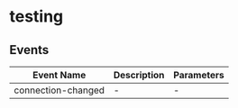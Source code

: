 # testing

## Events

<!-- @vuese:testing:events:start -->
|Event Name|Description|Parameters|
|---|---|---|
|connection-changed|-|-|

<!-- @vuese:testing:events:end -->


